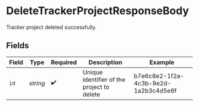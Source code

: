 # DeleteTrackerProjectResponseBody

Tracker project deleted successfully.


## Fields

| Field                                      | Type                                       | Required                                   | Description                                | Example                                    |
| ------------------------------------------ | ------------------------------------------ | ------------------------------------------ | ------------------------------------------ | ------------------------------------------ |
| `id`                                       | *string*                                   | :heavy_check_mark:                         | Unique identifier of the project to delete | b7e6c8e2-1f2a-4c3b-9e2d-1a2b3c4d5e6f       |